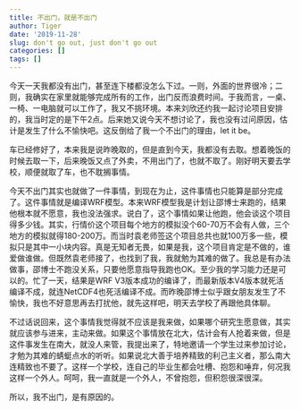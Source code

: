 ```yaml
---
title: 不出门，就是不出门
author: Tiger
date: '2019-11-28'
slug: don't go out, just don't go out
categories: []
tags: []
---
```


今天一天我都没有出门，甚至连下楼都没怎么下过。一则，外面的世界很冷；二则，我确实在家里就能够完成所有的工作，出门反而浪费时间。于我而言，一桌、一椅、一电脑就可以工作了，我又不挑环境。本来刘欣还约我一起讨论项目安排的，我当时定的是下午2点。后来她又说今天不想讨论了，我也没有过问原因，估计是发生了什么不愉快吧。这反倒给了我一个不出门的理由，let it be。

车已经修好了，本来我是说昨晚取的，但是直到今天，我都没有去取。想着晚饭的时候去取一下，后来晚饭又点了外卖，不用出门了，也就不取了。刚好明天要去学校，顺便就取了车，也不耽搁事情。

今天不出门其实也就做了一件事情，到现在为止，这件事情也只能算是部分完成了。这件事情就是编译WRF模型。本来WRF模型我是计划让邵博士来跑的，结果他根本就不愿意，我也没法强求。说白了，这个事情如果让他跑，他会谈这个项目得多少钱。其实，行情价这个项目每个地方的模拟没个60-70万不会有人做，三个地方的模拟就得180-200万。而当时袁老师签这个项目总共也就100万多一些，模拟只是其中一小块内容。真是无知者无畏，如果是我，这个项目肯定是不做的，谁爱做谁做。但既然袁老师接了，也找到了我，我就勉为其难的做了。我总是有办法做事，邵博士不跑没关系，只要他愿意指导我跑也OK。至少我的学习能力还是可以的。忙了一天，结果是WRF V3版本成功的编译了，而最新版本V4版本就死活编译不成，就连NetCDF4也死活编译不成。而昨晚邵博士似乎跟女朋友发生了不愉快，我也不好意思再去打扰他，就先这样吧，明天去学校了再跟他具体聊。

不过话说回来，这个事情我觉得就不应该是我来做，如果哪个研究生愿意做，其实就应该参与进来，主动来做。如果这个事情放在北大，估计会有人抢着来做，但是这件事发生在南大，就没人来管，我提出来了，特地邀请一个学生过来参加讨论，才勉为其难的蜻蜓点水的听听。如果说北大善于培养精致的利己主义者，那么南大连精致也不要了。这样一个学校，连自己的毕业生都会吐槽、抱怨和唾弃，何况我这样一个外人。呵呵，我一直就是一个外人，不曾抱怨，但积怨很深很深。

所以，我不出门，是有原因的。
